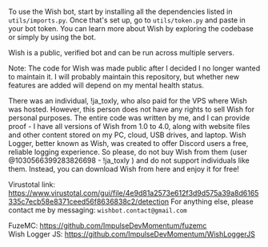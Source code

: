 To use the Wish bot, start by installing all the dependencies listed in `utils/imports.py`. Once that's set up, go to `utils/token.py` and paste in your bot token. You can learn more about Wish by exploring the codebase or simply by using the bot.

Wish is a public, verified bot and can be run across multiple servers.

Note: The code for Wish was made public after I decided I no longer wanted to maintain it. I will probably maintain this repository, but whether new features are added will depend on my mental health status.


There was an individual, !ja_toxly, who also paid for the VPS where Wish was hosted. However, this person does not have any rights to sell Wish for personal purposes. The entire code was written by me, and I can provide proof - I have all versions of Wish
from 1.0 to 4.0, along with website files and other content stored on my PC, cloud, USB drives, and laptop.
Wish Logger, better known as Wish, was created to offer Discord users a free, reliable logging experience. So please, do not buy Wish from them (user @1030566399283826698 - !ja_toxly ) and do not support individuals like them. Instead, you can download Wish from here and enjoy it for free!

Virustotal link: https://www.virustotal.com/gui/file/4e9d81a2573e612f3d9d575a39a8d6165335c7ecb58e8371ceed56f8636838c2/detection
For anything else, please contact me by messaging: `wishbot.contact@gmail.com`


FuzeMC: https://github.com/ImpulseDevMomentum/fuzemc <br>
Wish Logger JS: https://github.com/ImpulseDevMomentum/WishLoggerJS
